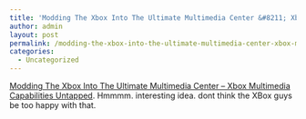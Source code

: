 ```yaml
---
title: 'Modding The Xbox Into The Ultimate Multimedia Center &#8211; Xbox Multimedia Capabilities Untapped'
author: admin
layout: post
permalink: /modding-the-xbox-into-the-ultimate-multimedia-center-xbox-multimedia-capabilities-untapped/
categories:
  - Uncategorized
---
```

[Modding The Xbox Into The Ultimate Multimedia Center &#8211; Xbox Multimedia Capabilities Untapped][1]. Hmmmm. interesting idea. dont think the XBox guys be too happy with that.

 [1]: http://www.tomshardware.com/consumer/20040511/index.html
